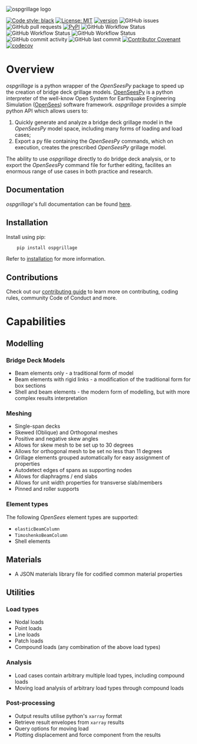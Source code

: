 ![ospgrillage logo](https://raw.githubusercontent.com/MonashSmartStructures/ospgrillage/main/docs/source/images/ospgrillage_logo.png)

[![Code style: black](https://img.shields.io/badge/code%20style-black-000000.svg)](https://github.com/psf/black)
[![License: MIT](https://img.shields.io/badge/License-MIT-yellow.svg)](https://opensource.org/licenses/MIT)
[![version](https://img.shields.io/github/downloads/MonashSmartStructures/ospgrillage/total?label=version)]() 
![GitHub issues](https://img.shields.io/github/issues/MonashSmartStructures/ospgrillage?logoColor=yellowgreen)
![GitHub pull requests](https://img.shields.io/github/issues-pr/MonashSmartStructures/ospgrillage?color=yellowgreen)
[![PyPI](https://img.shields.io/pypi/v/ospgrillage)]()
![GitHub Workflow Status](https://img.shields.io/github/workflow/status/MonashSmartStructures/ospgrillage/Build%20and%20deploy)
![GitHub Workflow Status](https://img.shields.io/github/workflow/status/MonashSmartStructures/ospgrillage/Deploy%20to%20GitHub%20Pages?label=gh%20page%20build)
![GitHub Workflow Status](https://img.shields.io/github/workflow/status/MonashSmartStructures/ospgrillage/Tests?label=Tests)
![GitHub commit activity](https://img.shields.io/github/commit-activity/m/MonashSmartStructures/ospgrillage)
![GitHub last commit](https://img.shields.io/github/last-commit/MonashSmartStructures/ospgrillage?color=ff69b4)
[![Contributor Covenant](https://img.shields.io/badge/Contributor%20Covenant-2.1-4baaaa.svg)](code_of_conduct.md)
[![codecov](https://codecov.io/gh/MonashSmartStructures/ospgrillage/branch/main/graph/badge.svg?token=dUTOmPBnyP)](https://codecov.io/gh/MonashSmartStructures/ospgrillage)

# Overview

*ospgrillage* is a python wrapper of the *OpenSeesPy* package to speed up the creation of bridge deck grillage models. [OpenSeesPy](openseespydoc.readthedocs.io) is a python interpreter of the well-know Open System for Earthquake Engineering Simulation ([OpenSees](https://opensees.berkeley.edu/)) software framework. *ospgrillage* provides a simple python API which allows users to:

1. Quickly generate and analyze a bridge deck grillage model in the *OpenSeesPy* model space, including many forms of loading and load cases;
2. Export a py file containing the *OpenSeesPy* commands, which on execution, creates the prescribed *OpenSeesPy* grillage model.

The ability to use *ospgrillage* directly to do bridge deck analysis, or to export the *OpenSeesPy* command file for further editing, facilites an enormous range of use cases in both practice and research.

## Documentation

*ospgrillage*'s full documentation can be found [here](https://monashsmartstructures.github.io/ospgrillage/index.html).

## Installation

Install using pip:
```bash
    pip install ospgrillage
```
    
Refer to [installation](https://monashsmartstructures.github.io/ospgrillage/rst/Installation.html) for more information.

## Contributions

Check out our [contributing guide](https://github.com/MonashSmartStructures/ospgrillage/blob/main/.github/CONTRIBUTING.md) to learn more on contributing, coding rules, community Code of Conduct and more.


# Capabilities

## Modelling

### Bridge Deck Models
-  Beam elements only - a traditional form of model
-  Beam elements with rigid links - a modification of the traditional form for box sections
-  Shell and beam elements - the modern form of modelling, but with more complex results interpretation

### Meshing
-  Single-span decks
-  Skewed (Oblique) and Orthogonal meshes
-  Positive and negative skew angles
-  Allows for skew mesh to be set up to 30 degrees
-  Allows for orthogonal mesh to be set no less than 11 degrees
-  Grillage elements grouped automatically for easy assignment of properties
-  Autodetect edges of spans as supporting nodes
-  Allows for diaphragms / end slabs
-  Allows for unit width properties for transverse slab/members
-  Pinned and roller supports

### Element types
The following *OpenSees* element types are supported:
-  `elasticBeamColumn`
-  `TimoshenkoBeamColumn`  
-  Shell elements

## Materials
-  A JSON materials library file for codified common material properties

## Utilities

### Load types
-  Nodal loads
-  Point loads
-  Line loads
-  Patch loads
-  Compound loads (any combination of the above load types) 

### Analysis
-  Load cases contain arbitrary multiple load types, including compound loads
-  Moving load analysis of arbitrary load types through compound loads

### Post-processing
-  Output results utilise python's `xarray` format
-  Retrieve result envelopes from `xarray` results
-  Query options for moving load 
-  Plotting displacement and force component from the results
